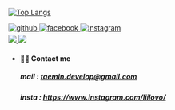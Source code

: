 [![Top Langs](https://github-readme-stats.vercel.app/api/top-langs/?username=TeMlN&theme=dark&hide=css,html,javascript,mustache)](https://github.com/anuraghazra/github-readme-stats)

<a href="https://github.com/TeMlN" target="_blank">
<img src=https://img.shields.io/badge/github-%2324292e.svg?&style=for-the-badge&logo=github&logoColor=white alt=github style="margin-bottom: 5px;" />
</a>
<a href="https://www.facebook.com/taemin7953/" target="_blank">
<img src=https://img.shields.io/badge/facebook-%232E87FB.svg?&style=for-the-badge&logo=facebook&logoColor=white alt=facebook style="margin-bottom: 5px;" />
</a>
<a href="https://instagram.com/liilovo" target="_blank">
<img src=https://img.shields.io/badge/instagram-%23000000.svg?&style=for-the-badge&logo=instagram&logoColor=white&color=dd2a7b alt=instagram style="margin-bottom: 5px;" />
</a>
<br>
<a href="https://spring.io/"  target="_blank">
<img src="https://img.shields.io/badge/Spring Boot-6DB33F?style=for-the-badge&logo=SpringBoot&logoColor=white"/>
<img src="https://img.shields.io/badge/Spring-6DB33F?style=for-the-badge&logo=Spring&logoColor=white"/>
</a>

* #### 🏄‍♂️ Contact me
  ##### *mail : taemin.develop@gmail.com*
  ##### *insta : https://www.instagram.com/liilovo/*


